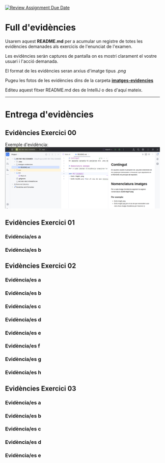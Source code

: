 [![Review Assignment Due Date](https://classroom.github.com/assets/deadline-readme-button-22041afd0340ce965d47ae6ef1cefeee28c7c493a6346c4f15d667ab976d596c.svg)](https://classroom.github.com/a/prNKG_kO)
# Full d'evidències
Usarem aquest **README.md** per a acumular un registre de totes les evidències demanades als exercicis de l'enunciat de l'examen.

Les evidències seràn captures de pantalla on es mostri clarament el vostre usuari i l'acció demanada.

El format de les evidències seran arxius d'imatge tipus *.png*

Pugeu les fotos de les evidències dins de la carpeta **[imatges-evidencies](imatges_evidencies)**

Editeu aquest fitxer README.md des de IntelliJ o des d'aquí mateix.

---
# Entrega d'evidències

## Evidències Exercici 00
Exemple d'evidència:
![Ex00- Img00](imatges_evidencies/Ex00-Img00.png)

## Evidències Exercici 01
### Evidència/es a
### Evidència/es b

## Evidències Exercici 02
### Evidència/es a
### Evidència/es b
### Evidència/es c
### Evidència/es d
### Evidència/es e
### Evidència/es f
### Evidència/es g
### Evidència/es h

## Evidències Exercici 03
### Evidència/es a
### Evidència/es b
### Evidència/es c
### Evidència/es d
### Evidència/es e
